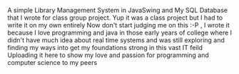 
A simple Library Management System in JavaSwing and My SQL Database that I wrote for class group project. Yup it was a class project but I had to write it on my own entirely
Now don't start judging me on this :-P , I wrote it because I love programming and java in those early years of college where I didn't have much idea about real time systems and was still exploring and finding my ways into get my foundations strong in this vast IT feild
Uploading it here to show my love and passion for programming and computer science to my peers
